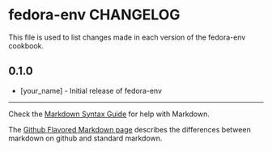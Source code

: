 fedora-env CHANGELOG
====================

This file is used to list changes made in each version of the fedora-env cookbook.

0.1.0
-----
- [your_name] - Initial release of fedora-env

- - -
Check the [Markdown Syntax Guide](http://daringfireball.net/projects/markdown/syntax) for help with Markdown.

The [Github Flavored Markdown page](http://github.github.com/github-flavored-markdown/) describes the differences between markdown on github and standard markdown.
